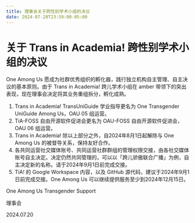 ```yaml
---
title: 理事会关于跨性别学术小组的决议
date: 2024-07-20T23:59:00-05:00
---
```


# 关于 Trans in Academia! 跨性别学术小组的决议

One Among Us 愿成为社群优秀组织的孵化器，践行独立机构自主管理、自主决议的基本原则。由于 Trans in Academia! 跨儿学术小组在 amber 带领下的突出表现，现在理事会决定将其业务重组拆分，孵化成熟。

1. Trans in Academia! TransUniGuide 学业指导更名为 One Transgender UniGuide Among Us，OAU 05 组运营。
2. TiA-FOSS 自由开源软件促进会更名为 OAU-FOSS 自由开源软件促进会，OAU 06 组运营。
3. Trans in Academia! 除以上部分之外，自2024年8月1日起解除与 One Among Us 的被督导关系，保持友好合作。
4. 各共同运营社交媒体账号、共同运营社群群组的管理权限交接，由各社交媒体账号自主决定。决定仍然共同管理的，可以以「跨儿骄傲联合广播」为例，自主决定新的名称。请于2024年9月1日前完成交接。
5. TiA! 的 Google Workspace 内容，以及 GitHub 源代码，建议于2024年9月1日前完成交接。One Among Us 可以继续提供服务至少到2024年12月15日。

One Among Us Transgender Support

理事会

2024.07.20
